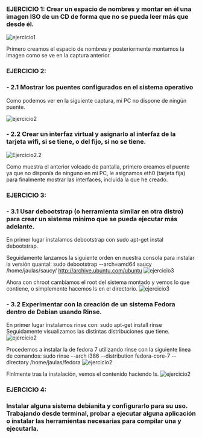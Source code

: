 ### EJERCICIO 1: Crear un espacio de nombres y montar en él una imagen ISO de un CD de forma que no se pueda leer más que desde él. 
![ejercicio1](https://dl.dropbox.com/s/hd225cfgfwz8iyp/ejercicio1IV2.png)

Primero creamos el espacio de nombres y posteriormente montamos la imagen como se ve en la captura anterior.

### EJERCICIO 2: 
### - 2.1 Mostrar los puentes configurados en el sistema operativo
Como podemos ver en la siguiente captura, mi PC no dispone de ningún puente.

![ejercicio2](https://dl.dropbox.com/s/nj7ka6i41b1qkuw/ejercicio2IV2.png)

### - 2.2 Crear un interfaz virtual y asignarlo al interfaz de la tarjeta wifi, si se tiene, o del fijo, si no se tiene.
![Ejercicio2.2](https://dl.dropbox.com/s/y1r2blz6hwmaeei/ejercicio2.2IV2.png)

Como muestra el anterior volcado de pantalla, primero creamos el puente ya que no disponía de ninguno en mi PC, le asignamos eth0 (tarjeta fija) para finalmente mostrar las interfaces, incluida la que he creado.


### EJERCICIO 3:
### - 3.1 Usar debootstrap (o herramienta similar en otra distro) para crear un sistema mínimo que se pueda ejecutar más adelante.
En primer lugar instalamos debootstrap con sudo apt-get instal debootstrap.

Seguidamente lanzamos la siguiente orden en nuestra consola para instalar la versión quantal: sudo debootstrap --arch=amd64 saucy /home/jaulas/saucy/ http://archive.ubuntu.com/ubuntu
![ejercicio3](https://dl.dropbox.com/s/8yuz8ib9xc2tpfp/tema2.png)

Ahora con chroot cambiamos el root del sistema montado y vemos lo que contiene, o simplemente hacemos ls en el directorio.
![ejercicio3](https://dl.dropbox.com/s/je8xqdj71rutnes/tema2.1.png)


### - 3.2 Experimentar con la creación de un sistema Fedora dentro de Debian usando Rinse.
En primer lugar instalamos rinse con:
sudo apt-get install rinse
Seguidamente visualizamos las distintas distribuciones que tiene.
![ejercicio2](https://dl.dropbox.com/s/nj7ka6i41b1qkuw/ejercicio2V2.png)

Procedemos a instalar la de fedora 7 utilizando rinse con la siguiente linea de comandos:
sudo rinse --arch i386 --distribution fedora-core-7 --directory /home/jaulas/fedora
![ejercicio2](https://dl.dropbox.com/s/nj7ka6i41b1qkuw/ejercicio2I.png)

Finlmente tras la instalación, vemos el contenido haciendo ls.
![ejercicio2](https://dl.dropbox.com/s/nj7ka6i41b1qkuw/ejercicio2IV2.ng)


### EJERCICIO 4:
### Instalar alguna sistema debianita y configurarlo para su uso. Trabajando desde terminal, probar a ejecutar alguna aplicación o instalar las herramientas necesarias para compilar una y ejecutarla.
